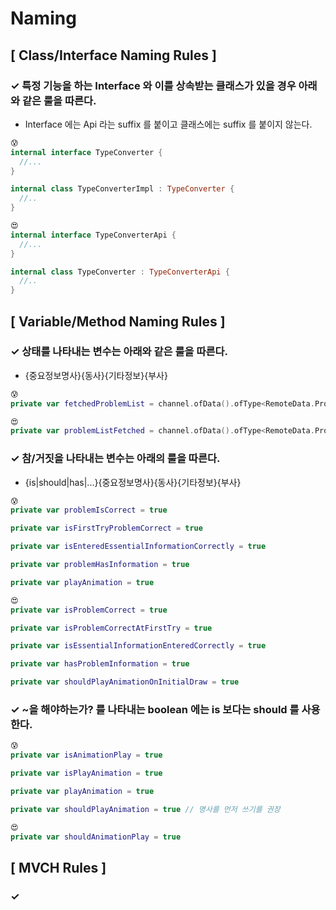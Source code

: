 # Naming

## [ Class/Interface Naming Rules ]

### ✓ 특정 기능을 하는 Interface 와 이를 상속받는 클래스가 있을 경우 아래와 같은 룰을 따른다.

- Interface 에는 Api 라는 suffix 를 붙이고 클래스에는 suffix 를 붙이지 않는다.

``` kotlin
😰
internal interface TypeConverter {
  //...
}

internal class TypeConverterImpl : TypeConverter {
  //..
}

😍
internal interface TypeConverterApi {
  //...
}

internal class TypeConverter : TypeConverterApi {
  //..
}

```


## [ Variable/Method Naming Rules ]

### ✓ 상태를 나타내는 변수는 아래와 같은 룰을 따른다.

- {중요정보명사}{동사}{기타정보}{부사}

``` kotlin
😰
private var fetchedProblemList = channel.ofData().ofType<RemoteData.Problem.Fetched>

😍
private var problemListFetched = channel.ofData().ofType<RemoteData.Problem.Fetched>
```

### ✓ 참/거짓을 나타내는 변수는 아래의 룰을 따른다.

- {is|should|has|...}{중요정보명사}{동사}{기타정보}{부사}

``` kotlin 
😰
private var problemIsCorrect = true

private var isFirstTryProblemCorrect = true

private var isEnteredEssentialInformationCorrectly = true

private var problemHasInformation = true

private var playAnimation = true

😍
private var isProblemCorrect = true

private var isProblemCorrectAtFirstTry = true

private var isEssentialInformationEnteredCorrectly = true

private var hasProblemInformation = true

private var shouldPlayAnimationOnInitialDraw = true

```

### ✓ ~을 해야하는가? 를 나타내는 boolean 에는 is 보다는 should 를 사용한다.

``` kotlin 
😰
private var isAnimationPlay = true

private var isPlayAnimation = true

private var playAnimation = true

private var shouldPlayAnimation = true // 명사를 먼저 쓰기를 권장

😍
private var shouldAnimationPlay = true
```

## [ MVCH Rules ]

### ✓ 
